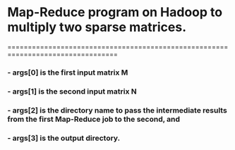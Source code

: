 # Map-Reduce program on Hadoop to multiply two sparse matrices.
=================================================================================
### - args[0] is the first input matrix M
### - args[1] is the second input matrix N 
### - args[2] is the directory name to pass the intermediate results from the first Map-Reduce job to the second, and
### - args[3] is the output directory.

